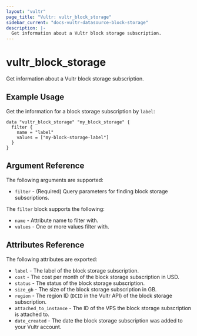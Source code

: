 ```yaml
---
layout: "vultr"
page_title: "Vultr: vultr_block_storage"
sidebar_current: "docs-vultr-datasource-block-storage"
description: |-
  Get information about a Vultr block storage subscription.
---
```


# vultr_block_storage

Get information about a Vultr block storage subscription.

## Example Usage

Get the information for a block storage subscription by `label`:

```hcl
data "vultr_block_storage" "my_block_storage" {
  filter {
    name = "label"
    values = ["my-block-storage-label"]
  }
}
```

## Argument Reference

The following arguments are supported:

* `filter` - (Required) Query parameters for finding block storage subscriptions.

The `filter` block supports the following:

* `name` - Attribute name to filter with.
* `values` - One or more values filter with.

## Attributes Reference

The following attributes are exported:

* `label` - The label of the block storage subscription.
* `cost` - The cost per month of the block storage subscription in USD.
* `status` - The status of the block storage subscription.
* `size_gb` - The size of the block storage subscription in GB.
* `region` - The region ID (`DCID` in the Vultr API) of the block storage subscription.
* `attached_to_instance` - The ID of the VPS the block storage subscription is attached to.
* `date_created` - The date the block storage subscription was added to your Vultr account.
